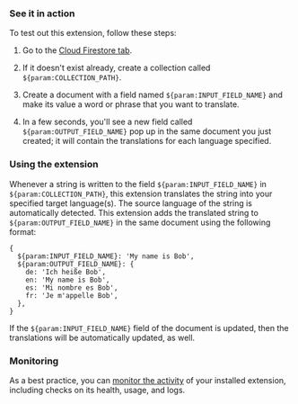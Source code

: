### See it in action

To test out this extension, follow these steps:

1.  Go to the [Cloud Firestore tab](https://console.firebase.google.com/project/${param:PROJECT_ID}/database/firestore/data).

1.  If it doesn't exist already, create a collection called `${param:COLLECTION_PATH}`.

1.  Create a document with a field named `${param:INPUT_FIELD_NAME}` and make its value a word or phrase that you want to translate.

1.  In a few seconds, you'll see a new field called `${param:OUTPUT_FIELD_NAME}` pop up in the same document you just created; it will contain the translations for each language specified. 

### Using the extension

Whenever a string is written to the field `${param:INPUT_FIELD_NAME}` in `${param:COLLECTION_PATH}`, this extension translates the string into your specified target language(s). The source language of the string is automatically detected. This extension adds the translated string to `${param:OUTPUT_FIELD_NAME}` in the same document using the following format:

```
{
  ${param:INPUT_FIELD_NAME}: 'My name is Bob',
  ${param:OUTPUT_FIELD_NAME}: {
    de: 'Ich heiße Bob',
    en: 'My name is Bob',
    es: 'Mi nombre es Bob',
    fr: 'Je m'appelle Bob',
  },
}
```

If the `${param:INPUT_FIELD_NAME}` field of the document is updated, then the translations will be automatically updated, as well.

### Monitoring

As a best practice, you can [monitor the activity](https://firebase.google.com/docs/extensions/manage-installed-extensions#monitor) of your installed extension, including checks on its health, usage, and logs.
